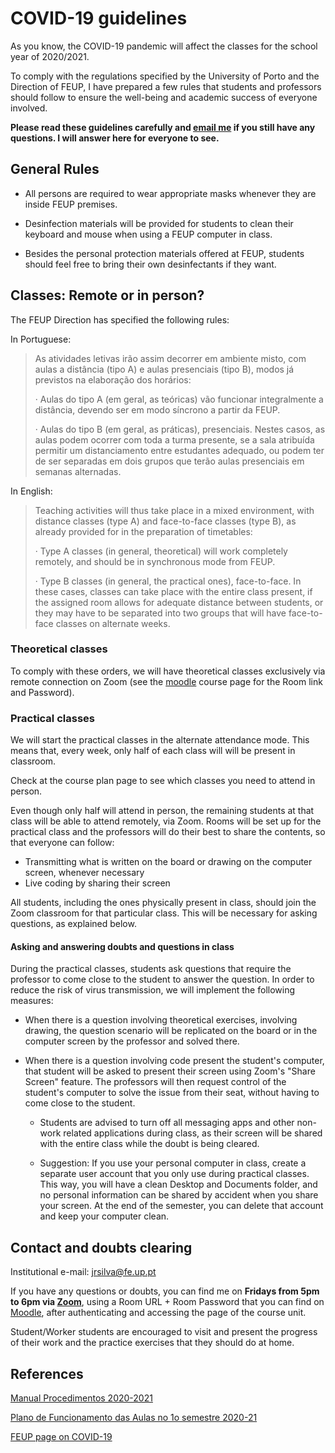 # COVID-19 guidelines 

As you know, the COVID-19 pandemic will affect the classes for the school year of 2020/2021. 

To comply with the regulations specified by the University of Porto and the Direction of FEUP, I have prepared a few rules that students and professors should follow to ensure the well-being and academic success of everyone involved.

**Please read these guidelines carefully and [email me](mailto:jrsilva@fe.up.pt) if you still have any questions. I will answer here for everyone to see.**



## General Rules



- All persons are required to wear appropriate masks whenever they are inside FEUP premises.

- Desinfection materials will be provided for students to clean their keyboard and mouse when using a FEUP computer in class.
- Besides the personal protection materials offered at FEUP, students should feel free to bring their own desinfectants if they want.

## Classes: Remote or in person?



The FEUP Direction has specified the following rules:



In Portuguese:

> As atividades letivas irão assim decorrer em ambiente misto, com aulas a distância (tipo A) e aulas presenciais (tipo B), modos já previstos na elaboração dos horários:
>
>  
>
> ·     Aulas do tipo A (em geral, as teóricas) vão funcionar integralmente a distância, devendo ser em modo síncrono a partir da FEUP. 
>
> ·     Aulas do tipo B (em geral, as práticas), presenciais. Nestes casos, as aulas podem ocorrer com toda a turma presente, se a sala atribuída permitir um distanciamento entre estudantes adequado, ou podem ter de ser separadas em dois grupos que terão aulas presenciais em semanas alternadas.



In English:




> Teaching activities will thus take place in a mixed environment, with distance classes (type A) and face-to-face classes (type B), as already provided for in the preparation of timetables:
>
> 
>
> ·      Type A classes (in general, theoretical) will work completely remotely, and should be in synchronous mode from FEUP.
>
> 
>
> ·      Type B classes (in general, the practical ones), face-to-face. In these cases, classes can take place with the entire class present, if the assigned room allows for adequate distance between students, or they may have to be separated into two groups that will have face-to-face classes on alternate weeks.



### Theoretical classes 

To comply with these orders, we will have theoretical classes exclusively via remote connection on Zoom (see the [moodle](https://moodle.up.pt) course page for the Room link and Password).



### Practical classes



We will start the practical classes in the alternate attendance mode. This means that, every week, only half of each class will will be present in classroom. 

Check at the course plan page to see which classes you need to attend in person.

Even though only half will attend in person, the remaining students at that class will be able to attend remotely, via Zoom. Rooms will be set up for the practical class and the professors will do their best to share the contents, so that everyone can follow:

- Transmitting what is written on the board or drawing on the computer screen, whenever necessary
- Live coding by sharing their screen

All students, including the ones physically present in class, should join the Zoom classroom for that particular class. This will be necessary for asking questions, as explained below.



#### Asking and answering doubts and questions in class



During the practical classes, students ask questions that require the professor to come close to the student to answer the question. In order to reduce the risk of virus transmission, we will implement the following measures:

- When there is a question involving theoretical exercises, involving drawing, the question scenario will be replicated on the board or in the computer screen by the professor and solved there.

- When there is a question involving code present the student's computer, that student will be asked to present their screen using Zoom's "Share Screen" feature. The professors will then request control of the student's computer to solve the issue from their seat, without having to come close to the student. 

  - Students are advised to turn off all messaging apps and other non-work related applications during class, as their screen will be shared with the entire class while the doubt is being cleared. 

  - Suggestion: If you use your personal computer in class, create a separate user account that you only use during practical classes. This way, you will have a clean Desktop and Documents folder, and no personal information can be shared by accident when you share your screen. At the end of the semester, you can delete that account and keep your computer clean.

    

## Contact and doubts clearing

Institutional e-mail: [jrsilva@fe.up.pt](mailto:jrsilva@fe.up.pt)

If you have any questions or doubts, you can find me on **Fridays from 5pm to 6pm via [Zoom](https://zoom.us)**, using a Room URL + Room Password that you can find on [Moodle](https://moodle.up.pt), after authenticating and accessing the page of the course unit.

Student/Worker students are encouraged to visit and present the progress of their work and the practice exercises that they should do at home.



## References



[Manual Procedimentos 2020-2021](https://paginas.fe.up.pt/~covid19/wp-content/uploads/2020/09/2020_09_14_FEUP_Medidas-Procedimentos-2020-21_pt.pdf)

[Plano de Funcionamento das Aulas no 1o semestre 2020-21](https://paginas.fe.up.pt/~covid19/wp-content/uploads/2020/09/2020_09_14-FEUP_Plano-Funcionamento-Aulas-1º-semestre-2020-21_pt.pdf)

[FEUP page on COVID-19](https://paginas.fe.up.pt/~covid19/)









